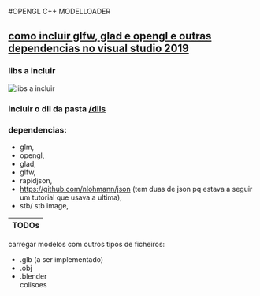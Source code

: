 #OPENGL C++ MODELLOADER

## __[como incluir glfw, glad e opengl e outras dependencias no visual studio 2019](https://learnopengl.com/Getting-started/Creating-a-window)__
### libs a incluir
![libs a incluir](https://user-images.githubusercontent.com/67065789/130540228-b6f4078e-2c8b-46e7-9fcb-c5439e573aa2.png)
### incluir o dll da pasta [/dlls](https://github.com/Marte77/opengl-cpp-modelloader-gltf/tree/assimp-loader-obj-files/dlls)


### dependencias: 
 * glm, 
 * opengl, 
 * glad, 
 * glfw, 
 * rapidjson, 
 * https://github.com/nlohmann/json (tem duas de json pq estava a seguir um tutorial que usava a ultima),
 * stb/ stb image, 


TODOs |
------------ |
carregar modelos com outros tipos de ficheiros:<ul><li>.glb (a ser implementado)</li><li>.obj</li><li>.blender</li>
colisoes
